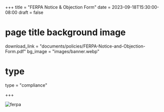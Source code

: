 +++
title = "FERPA Notice & Objection Form"
date = 2023-09-18T15:30:00-08:00
draft = false
# page title background image
download_link  = "documents/policies/FERPA-Notice-and-Objection-Form.pdf"
bg_image = "images/banner.webp"
# type
type = "compliance"

+++

![ferpa](/images/policies/FERPA.png)